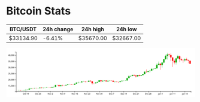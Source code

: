 # Bitcoin Stats

BTC/USDT|24h change|24h high|24h low|
|---|---|---|---|
|$33134.90|-6.41%|$35670.00|$32667.00|

<img src="./chart.svg">
